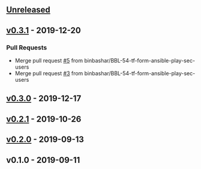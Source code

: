 <a name="unreleased"></a>
## [Unreleased]


<a name="v0.3.1"></a>
## [v0.3.1] - 2019-12-20
### Pull Requests
- Merge pull request [#5](https://github.com/binbashar/terraform-aws-ec2-basic-layout/issues/5) from binbashar/BBL-54-tf-form-ansible-play-sec-users
- Merge pull request [#3](https://github.com/binbashar/terraform-aws-ec2-basic-layout/issues/3) from binbashar/BBL-54-tf-form-ansible-play-sec-users


<a name="v0.3.0"></a>
## [v0.3.0] - 2019-12-17

<a name="v0.2.1"></a>
## [v0.2.1] - 2019-10-26

<a name="v0.2.0"></a>
## [v0.2.0] - 2019-09-13

<a name="v0.1.0"></a>
## v0.1.0 - 2019-09-11

[Unreleased]: https://github.com/binbashar/terraform-aws-ec2-basic-layout/compare/v0.3.1...HEAD
[v0.3.1]: https://github.com/binbashar/terraform-aws-ec2-basic-layout/compare/v0.3.0...v0.3.1
[v0.3.0]: https://github.com/binbashar/terraform-aws-ec2-basic-layout/compare/v0.2.1...v0.3.0
[v0.2.1]: https://github.com/binbashar/terraform-aws-ec2-basic-layout/compare/v0.2.0...v0.2.1
[v0.2.0]: https://github.com/binbashar/terraform-aws-ec2-basic-layout/compare/v0.1.0...v0.2.0
